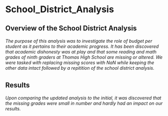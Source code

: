 # School_District_Analysis
## Overview of the School District Analysis
###### The purpose of this analysis was to investigate the role of budget per student as it pertains to their academic progress. It has been discovered that academic dishonesty was at play and that some reading and math grades of ninth graders at Thomas High School are missing or altered. We were tasked with replacing missing scores with NaN while keeping the other data intact followed by a repitition of the school district analysis.
## Results
###### Upon comparing the updated analysis to the initial, it was discovered that the missing grades were small in number and hardly had an impact on our results.
